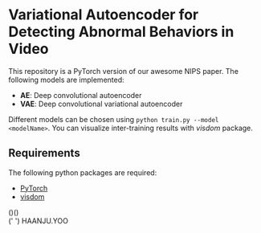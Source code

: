 Variational Autoencoder for Detecting Abnormal Behaviors in Video
============

This repository is a PyTorch version of our awesome NIPS paper.
The following models are implemented:

- **AE**: Deep convolutional autoencoder
- **VAE**: Deep convolutional variational autoencoder

Different models can be chosen using `python train.py --model <modelName>`.
You can visualize inter-training results with *visdom* package. 


Requirements
------------

The following python packages are required:

- [PyTorch](https://http://pytorch.org/)
- [visdom](https://github.com/facebookresearch/visdom)


()() <br />
(' ') HAANJU.YOO
